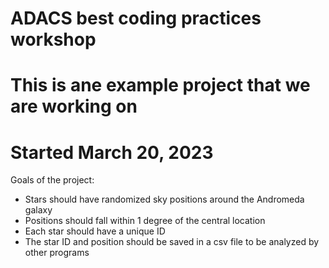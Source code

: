 # ADACS best coding practices workshop
# This is ane example project that we are working on

# Started March 20, 2023

Goals of the project:
- Stars should have randomized sky positions around the Andromeda galaxy
- Positions should fall within 1 degree of the central location
- Each star should have a unique ID
- The star ID and position should be saved in a csv file to be analyzed by other programs
